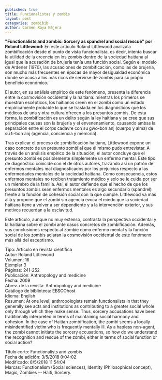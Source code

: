 ```yaml
---
published: true
title: Funcionalistas y zombis
layout: post
categories: zombibib
author: Carmen Raya Nájera
---
```


**"Functionalists and zombis: Sorcery as spandrel and social rescue" por Roland Littlewood:** En este artículo Roland Littlewood analizala zombificación desde el punto de vista funcionalista, es decir, intenta buscar la utilidad de la creencia en los zombis dentro de la sociedad haitiana al igual que la acusación de brujería tenía una función social. Según el modelo de Ardener (1970), las acusaciones de zombificación, como las de brujería, son mucho más frecuentes en épocas de mayor desigualdad económica donde se acusa a los más ricos de servirse de zombis para su propio beneficio económico.

El autor, en su análisis empírico de este fenómeno, presenta la diferencia entre la cosmovisión occidental y la haitiana: mientras los primeros se muestran escépticos, los haitianos creen en el zombi como un estado empíricamente probable lo que se traslada en los diagnósticos que los médicos de una y otra cultura ofrecen a los presuntos zombis. De esta forma, la zombificación es un delito según la ley haitiana y se cree que sus principales causas son la brujería y el envenenamiento, causando ambas la separación entre el corps cadavre con su gwo-bon anj (cuerpo y alma) de su ti-bon anj (agencia, conciencia y memoria).

Tras explicar el proceso de zombificación haitiano, Littlewood expone un caso concreto de un presunto zombi al que él mismo pudo entrevistar. A través de un análisis empírico de la situación, el autor concluye que el presunto zombi es posiblemente simplemente un enfermo mental. Este tipo de diagnóstico coincide con el de otros autores, trazando así un patrón de enfermos mentales mal diagnosticados por los prejuicios respecto a las enfermedades mentales de la sociedad haitiana. Como consecuencia, estos enfermos mentales no reciben tratamiento médico y solo se le cuida por ser un miembro de la familia. Así, el autor defiende que el hecho de que los presuntos zombis sean enfermos mentales es algo secundario (spandrel) frente a la función de cohesión social con la que cumple. Littlewood va más allá y propone que el zombi sin agencia evoca el miedo que la sociedad haitiana tiene a volver a ser dependiente y a la intervención exterior, y sus motivos recuerdan a la esclavitud.

Este artículo, aunque no muy extenso, contrasta la perspectiva occidental y la haitiana sobre el zombi ante casos concretos de zombificación. Además, sus conclusiones respecto al zombie como enfermo mental y la función social de los zombis aclaran la cosmovisión occidental de este fenómeno más allá del esceptismo.

Tipo: Artículo en revista científica  
Autor: Roland Littlewood  
Volumen: 16  
Ejemplar 3  
Páginas: 241-252  
Publicación: Anthropology and medicine  
Fecha: 2009  
Abrev. de la revista: Anthropology and medicine  
Catálogo de biblioteca: EBSCOhost  
Idioma: English  
Resumen: At one level, anthropologists remain functionalists in that they generally see acts and institutions as contributing to a greater social whole only through which they make sense. Thus, sorcery accusations have been traditionally interpreted in terms of maintaining social harmony and cohesion. In the case of Haitian zombification, the zombi seems a locally misindentified victim who is frequently mentally ill. As a hapless non-agent, the zombi cannot initiate the sorcery accusations, so how do we understand the recognition and rescue of the zombi, either in terms of social function or social action?

Título corto: Functionalists and zombis  
Fecha de adición: 3/5/2018 0:04:02  
Modificado: 8/5/2018 11:54:04  
Marcas: Functionalism (Social sciences), Identity (Philosophical concept), Magic, Zombies -- Haiti, Sorcery. 

